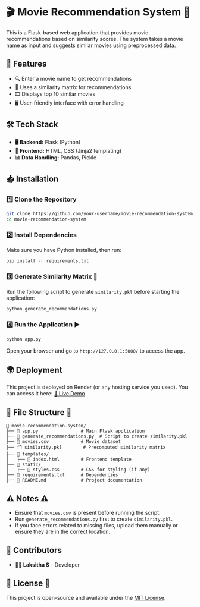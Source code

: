 # 🎬 Movie Recommendation System 🍿

This is a Flask-based web application that provides movie recommendations based on similarity scores. The system takes a movie name as input and suggests similar movies using preprocessed data.

## 🚀 Features
- 🔍 Enter a movie name to get recommendations
- 🤖 Uses a similarity matrix for recommendations
- 🎞️ Displays top 10 similar movies
- 🖥️ User-friendly interface with error handling

## 🛠 Tech Stack
- **🖥 Backend:** Flask (Python)
- **🎨 Frontend:** HTML, CSS (Jinja2 templating)
- **📊 Data Handling:** Pandas, Pickle

## 📥 Installation
### 1️⃣ Clone the Repository
```sh
git clone https://github.com/your-username/movie-recommendation-system.git
cd movie-recommendation-system
```
### 2️⃣ Install Dependencies
Make sure you have Python installed, then run:
```sh
pip install -r requirements.txt
```
### 3️⃣ Generate Similarity Matrix 🔄
Run the following script to generate `similarity.pkl` before starting the application:
```sh
python generate_recommendations.py
```
### 4️⃣ Run the Application ▶️
```sh
python app.py
```
Open your browser and go to `http://127.0.0.1:5000/` to access the app.

## 🌍 Deployment
This project is deployed on Render (or any hosting service you used). You can access it here:
[🎥 Live Demo]([https://your-deployed-app-url](https://movie-recommendation-system-ml-mdh0.onrender.com))

## 📂 File Structure 📁
```
📁 movie-recommendation-system/
├── 📜 app.py                # Main Flask application
├── 📜 generate_recommendations.py  # Script to create similarity.pkl
├── 📄 movies.csv            # Movie dataset
├── 🗂️ similarity.pkl        # Precomputed similarity matrix
├── 📁 templates/
│   ├── 📝 index.html        # Frontend template
├── 📁 static/
│   ├── 🎨 styles.css        # CSS for styling (if any)
├── 📜 requirements.txt      # Dependencies
├── 📖 README.md             # Project documentation
```

## ⚠️ Notes ⚠️
- Ensure that `movies.csv` is present before running the script.
- Run `generate_recommendations.py` first to create `similarity.pkl`.
- If you face errors related to missing files, upload them manually or ensure they are in the correct location.

## 👥 Contributors
- **🙋‍♂️ Laksitha S** - Developer

## 📜 License 📜
This project is open-source and available under the [MIT License](LICENSE).

